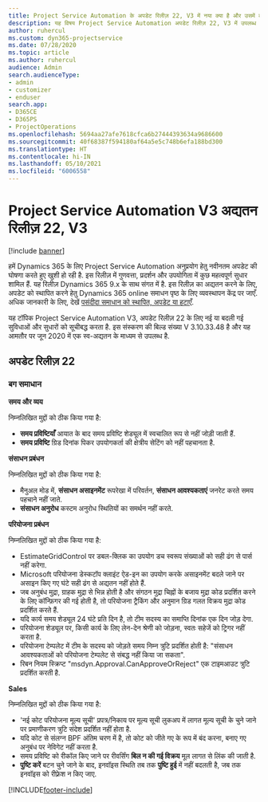 ```yaml
---
title: Project Service Automation के अपडेट रिलीज़ 22, V3 में नया क्या है और उसमें क्या परिवर्तन हुआ है
description: यह विषय Project Service Automation अपडेट रिलीज़ 22, V3 में उपलब्ध सुविधाओं और सुधारों को सूचीबद्ध करता है.
author: ruhercul
ms.custom: dyn365-projectservice
ms.date: 07/28/2020
ms.topic: article
ms.author: ruhercul
audience: Admin
search.audienceType:
- admin
- customizer
- enduser
search.app:
- D365CE
- D365PS
- ProjectOperations
ms.openlocfilehash: 5694aa27afe7618cfca6b27444393634a9686600
ms.sourcegitcommit: 40f68387f594180af64a5e5c748b6efa188bd300
ms.translationtype: HT
ms.contentlocale: hi-IN
ms.lasthandoff: 05/10/2021
ms.locfileid: "6006558"
---
```

# <a name="project-service-automation-update-release-22-v3"></a>Project Service Automation V3 अद्यतन रिलीज़ 22, V3

[!include [banner](../includes/psa-now-project-operations.md)]

हमें Dynamics 365 के लिए Project Service Automation अनुप्रयोग हेतु नवीनतम अपडेट की घोषणा करते हुए खुशी हो रही है. इस रिलीज़ में गुणवत्ता, प्रदर्शन और उपयोगिता में कुछ महत्वपूर्ण सुधार शामिल हैं. यह रिलीज़ Dynamics 365 9.x के साथ संगत में है. इस रिलीज़ का अद्यतन करने के लिए, अपडेट को स्थापित करने हेतु Dynamics 365 online समाधन पृष्ठ के लिए व्यवस्थापन केंद्र पर जाएँ. अधिक जानकारी के लिए, देखें [पसंदीदा समाधान को स्थापित, अपडेट या हटाएँ](/power-platform/admin/install-remove-preferred-solution).

यह टॉपिक Project Service Automation V3, अपडेट रिलीज़ 22 के लिए नई या बदली गई सुविधाओं और सुधारों को सूचीबद्ध करता है. इस संस्करण की बिल्ड संख्या V 3.10.33.48 है और यह आमतौर पर जून 2020 में एक स्व-अद्यतन के माध्यम से उपलब्ध है.

## <a name="update-release-22"></a>अपडेट रिलीज़ 22

### <a name="bug-fixes"></a>बग समाधान



**समय और व्यय**

निम्नलिखित मुद्दों को ठीक किया गया है:

- **समय प्रविष्टियाँ** आयात के बाद समय प्रविष्टि शेड्यूल में स्वचालित रूप से नहीं जोड़ी जाती हैं.
- **समय प्रविष्टि** ग्रिड दिनांक पिकर उपयोगकर्ता की क्षेत्रीय सेटिंग को नहीं पहचानता है.

**संसाधन प्रबंधन**

निम्नलिखित मुद्दों को ठीक किया गया है:

- मैनुअल मोड में, **संसाधन असाइनमेंट** रूपरेखा में परिवर्तन, **संसाधन आवश्यकताएं** जनरेट करते समय पहचाने नहीं जाते.
- **संसाधन अनुरोध** कस्टम अनुरोध स्थितियों का समर्थन नहीं करते.

**परियोजना प्रबंधन**

निम्नलिखित मुद्दों को ठीक किया गया है:

- EstimateGridControl पर डबल-क्लिक का उपयोग डच स्वरूप संख्याओं को सही ढंग से पार्स नहीं करेगा.
- Microsoft परियोजना डेस्कटॉप क्लाइंट ऐड-इन का उपयोग करके असाइनमेंट बदले जाने पर असाइन किए गए घंटे सही ढंग से अद्यतन नहीं होते हैं.
- जब अनुबंध मुद्रा, ग्राहक मुद्रा से भिन्न होती है और संगठन मुद्रा चिह्नों के बजाय मुद्रा कोड प्रदर्शित करने के लिए कॉन्फ़िगर की गई होती है, तो परियोजना ट्रैकिंग और अनुमान ग्रिड गलत विक्रय मुद्रा कोड प्रदर्शित करते हैं.
- यदि कार्य समय शेड्यूल 24 घंटे प्रति दिन है, तो टीम सदस्य का समाप्ति दिनांक एक दिन जोड़ देगा.
- परियोजना शेड्यूल पर, किसी कार्य के लिए लेन-देन श्रेणी को जोड़ना, स्वतः सहेजें को ट्रिगर नहीं करता है.
- परियोजना टेम्पलेट में टीम के सदस्य को जोड़ते समय निम्न त्रुटि प्रदर्शित होती है: "संसाधन आवश्यकताओं को परियोजना टेम्पलेट से संबद्ध नहीं किया जा सकता". 
- रिबन नियम स्क्रिप्ट "msdyn.Approval.CanApproveOrReject" एक टाइमआउट त्रुटि प्रदर्शित करती है.

**Sales**

निम्नलिखित मुद्दों को ठीक किया गया है:

- 'नई कोट परियोजना मूल्य सूची' प्रपत्र/निकाय पर मूल्य सूची लुकअप में लागत मूल्य सूची के चुने जाने पर प्रमाणीकरण त्रुटि संदेश प्रदर्शित नहीं होता है.
- यदि कोट से संलग्न BPF अंतिम चरण में है, तो कोट को जीते गए के रूप में बंद करना, बनाए गए अनुबंध पर नेविगेट नहीं करता है.
- समय प्रविष्टि को रीकॉल किए जाने पर रीवर्सिंग **बिल न की गई विक्रय** मूल लागत से लिंक की जाती है.
- **पुष्टि करें** बटन चुने जाने के बाद, इनवॉइस स्थिति तब तक **पुष्टि हुई** में नहीं बदलती है, जब तक इनवॉइस को रीफ़्रेश न किए जाए.


[!INCLUDE[footer-include](../includes/footer-banner.md)]